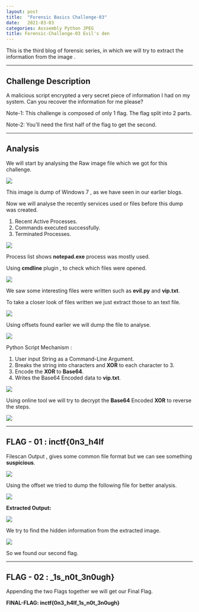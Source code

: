 ```yaml
---
layout: post
title:  "Forensic Basics Challenge-03"
date:   2021-03-03
categories: Asssembly Python JPEG
title: Forensic-Challenge-03 Evil's den
---
```


This is the third blog of forensic series, in which we will try to extract the information from the image .

---
[](#header-1)**Challenge Description**
---

A malicious script encrypted a very secret piece of information I had on my system. Can you recover the information for me please?

Note-1: This challenge is composed of only 1 flag. The flag split into 2 parts.

Note-2: You'll need the first half of the flag to get the second.

---
[](#header-2)**Analysis**
---

We will start by analysing the Raw image file which we got for this challenge.

![](https://yashomer1994.github.io/assets/forensics/challenge3/image.png)

This image is dump of Windows 7 , as we have seen in our earlier blogs.

Now we will analyse the recently services used or files before this dump was created.

1. Recent Active Processes.
2. Commands executed successfully.
3. Terminated Processes.

![](https://yashomer1994.github.io/assets/forensics/challenge3/note.png)

Process list shows **notepad.exe** process was mostly used.

Using **cmdline** plugin , to check which files were opened.

![](https://yashomer1994.github.io/assets/forensics/challenge3/cmd.png)

We saw some interesting files were written such as **evil.py** and **vip.txt**.

To take a closer look of files written we just extract those to an text file.

![](https://yashomer1994.github.io/assets/forensics/challenge3/filescan.png)

Using offsets found earlier we will dump the file to analyse.

![](https://yashomer1994.github.io/assets/forensics/challenge3/evil.png)

Python Script Mechanism :

1. User input String as a Command-Line Argument.
2. Breaks the string into characters and **XOR** to each character to 3.
3. Encode the **XOR** to **Base64**.
4. Writes the Base64 Encoded data to **vip.txt**.

![](https://yashomer1994.github.io/assets/forensics/challenge3/vip.png)

Using online tool we will try to decrypt the **Base64** Encoded **XOR** to reverse the steps.

![](https://yashomer1994.github.io/assets/forensics/challenge3/chef.png)

---
**FLAG - 01 : inctf{0n3_h4lf**
---

Filescan Output , gives some common file format but we can see something **suspicious**.

![](https://yashomer1994.github.io/assets/forensics/challenge3/suspicious.png)

Using the offset we tried to dump the following file for better analysis.

![](https://yashomer1994.github.io/assets/forensics/challenge3/secret.png)

**Extracted Output:**

![](https://yashomer1994.github.io/assets/forensics/challenge3/1.png)

We try to find the hidden information from the extracted image.

![](https://yashomer1994.github.io/assets/forensics/challenge3/steg.png)

So we found our second flag.

---
**FLAG - 02 : _1s_n0t_3n0ugh}**
---

Appending the two Flags together we will get our Final Flag.

**FINAL-FLAG: inctf{0n3_h4lf_1s_n0t_3n0ugh}**









